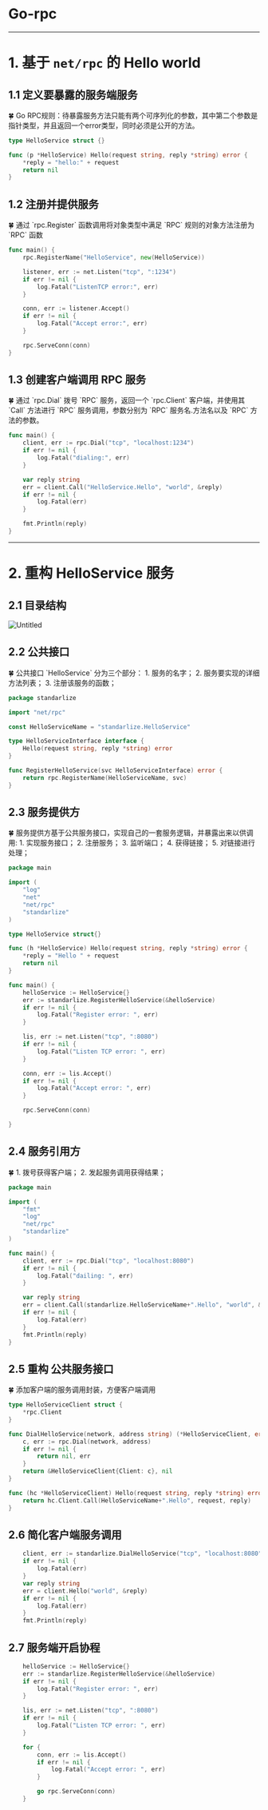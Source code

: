# Go-rpc

---

# 1. 基于 `net/rpc` 的 Hello world

## 1.1 定义要暴露的服务端服务

<aside>
🍀 Go RPC规则：待暴露服务方法只能有两个可序列化的参数，其中第二个参数是指针类型，并且返回一个error类型，同时必须是公开的方法。

</aside>

```go
type HelloService struct {}

func (p *HelloService) Hello(request string, reply *string) error {
    *reply = "hello:" + request
    return nil
}
```

## 1.2 注册并提供服务

<aside>
🍀 通过 `rpc.Register` 函数调用将对象类型中满足 `RPC` 规则的对象方法注册为 `RPC` 函数

</aside>

```go
func main() {
    rpc.RegisterName("HelloService", new(HelloService))

    listener, err := net.Listen("tcp", ":1234")
    if err != nil {
        log.Fatal("ListenTCP error:", err)
    }

    conn, err := listener.Accept()
    if err != nil {
        log.Fatal("Accept error:", err)
    }

    rpc.ServeConn(conn)
}
```

## 1.3 创建客户端调用 RPC 服务

<aside>
🍀 通过 `rpc.Dial` 拨号 `RPC` 服务，返回一个 `rpc.Client` 客户端，并使用其 `Call` 方法进行 `RPC` 服务调用，参数分别为 `RPC` 服务名.方法名以及 `RPC` 方法的参数。

</aside>

```go
func main() {
    client, err := rpc.Dial("tcp", "localhost:1234")
    if err != nil {
        log.Fatal("dialing:", err)
    }

    var reply string
    err = client.Call("HelloService.Hello", "world", &reply)
    if err != nil {
        log.Fatal(err)
    }

    fmt.Println(reply)
}
```

---

# 2. 重构 HelloService 服务

## 2.1 目录结构

![Untitled](asserts/iShot2022-04-17_14.51.53.png)

## 2.2 公共接口

<aside>
🍀 公共接口 `HelloService` 分为三个部分：
1. 服务的名字；
2. 服务要实现的详细方法列表；
3. 注册该服务的函数；

</aside>

```go
package standarlize

import "net/rpc"

const HelloServiceName = "standarlize.HelloService"

type HelloServiceInterface interface {
	Hello(request string, reply *string) error
}

func RegisterHelloService(svc HelloServiceInterface) error {
	return rpc.RegisterName(HelloServiceName, svc)
}
```

## 2.3 服务提供方

<aside>
🍀 服务提供方基于公共服务接口，实现自己的一套服务逻辑，并暴露出来以供调用:
1. 实现服务接口；
2. 注册服务；
3. 监听端口；
4. 获得链接；
5. 对链接进行处理；

</aside>

```go
package main

import (
	"log"
	"net"
	"net/rpc"
	"standarlize"
)

type HelloService struct{}

func (h *HelloService) Hello(request string, reply *string) error {
	*reply = "Hello " + request
	return nil
}

func main() {
	helloService := HelloService{}
	err := standarlize.RegisterHelloService(&helloService)
	if err != nil {
		log.Fatal("Register error: ", err)
	}

	lis, err := net.Listen("tcp", ":8080")
	if err != nil {
		log.Fatal("Listen TCP error: ", err)
	}

	conn, err := lis.Accept()
	if err != nil {
		log.Fatal("Accept error: ", err)
	}

	rpc.ServeConn(conn)

}
```

## 2.4 服务引用方

<aside>
🍀 1. 拨号获得客户端；
2. 发起服务调用获得结果；

</aside>

```go
package main

import (
	"fmt"
	"log"
	"net/rpc"
	"standarlize"
)

func main() {
	client, err := rpc.Dial("tcp", "localhost:8080")
	if err != nil {
		log.Fatal("dailing: ", err)
	}

	var reply string
	err = client.Call(standarlize.HelloServiceName+".Hello", "world", &reply)
	if err != nil {
		log.Fatal(err)
	}
	fmt.Println(reply)
}
```

## 2.5 重构 公共服务接口

<aside>
🍀 添加客户端的服务调用封装，方便客户端调用

</aside>

```go
type HelloServiceClient struct {
	*rpc.Client
}

func DialHelloService(network, address string) (*HelloServiceClient, error) {
	c, err := rpc.Dial(network, address)
	if err != nil {
		return nil, err
	}
	return &HelloServiceClient{Client: c}, nil
}

func (hc *HelloServiceClient) Hello(request string, reply *string) error {
	return hc.Client.Call(HelloServiceName+".Hello", request, reply)
}
```

## 2.6 简化客户端服务调用

```go
    client, err := standarlize.DialHelloService("tcp", "localhost:8080")
	if err != nil {
		log.Fatal(err)
	}
	var reply string
	err = client.Hello("world", &reply)
	if err != nil {
		log.Fatal(err)
	}
	fmt.Println(reply)
```

## 2.7 服务端开启协程
```go
    helloService := HelloService{}
	err := standarlize.RegisterHelloService(&helloService)
	if err != nil {
		log.Fatal("Register error: ", err)
	}

	lis, err := net.Listen("tcp", ":8080")
	if err != nil {
		log.Fatal("Listen TCP error: ", err)
	}

	for {
		conn, err := lis.Accept()
		if err != nil {
			log.Fatal("Accept error: ", err)
		}

		go rpc.ServeConn(conn)
	}
```